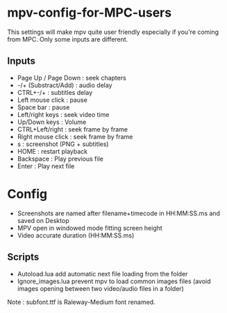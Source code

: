 # mpv-config-for-MPC-users

This settings will make mpv quite user friendly especially if you're coming from MPC.
Only some inputs are different.

## Inputs

- Page Up / Page Down : seek chapters
- -/+ (Substract/Add) : audio delay
- CTRL+-/+ : subtitles delay
- Left mouse click : pause
- Space bar : pause
- Left/right keys : seek video time
- Up/Down keys : Volume
- CTRL+Left/right : seek frame by frame
- Right mouse click : seek frame by frame
- s : screenshot (PNG + subtitles)
- HOME : restart playback
- Backspace : Play previous file
- Enter : Play next file

# Config

- Screenshots are named after filename+timecode in HH:MM:SS.ms and saved on Desktop
- MPV open in windowed mode fitting screen height
- Video accurate duration (HH:MM:SS.ms)

## Scripts

- Autoload.lua add automatic next file loading from the folder
- Ignore_images.lua prevent mpv to load common images files (avoid images opening between two video/audio files in a folder)



Note : subfont.ttf is Raleway-Medium font renamed.
